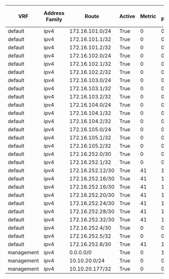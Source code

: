 


| VRF | Address Family | Route | Active | Metric | Route Preference | Source Protocol | M Best | U Best | Next Hop Index | Next Hop | Best Unicast Nexthop | Metric | Route Preference | Source Protocol | Updated |
| --- | -------------- | ----- | ------ | ------ | ---------------- | --------------- | ------ | ------ | -------------- | -------- | -------------------- | ------ | ---------------- | --------------- | ------- |
| default | ipv4 | 172.16.101.0/24 | True | 0 | 0 | direct | 0 | 1 | 1 | 172.16.101.2 | True | 0 | 0 | direct | 02:48:21 |
| default | ipv4 | 172.16.101.1/32 | True | 0 | 0 | hsrp | 0 | 1 | 1 | 172.16.101.1 | True | 0 | 0 | hsrp | 02:48:00 |
| default | ipv4 | 172.16.101.2/32 | True | 0 | 0 | local | 0 | 1 | 1 | 172.16.101.2 | True | 0 | 0 | local | 02:48:21 |
| default | ipv4 | 172.16.102.0/24 | True | 0 | 0 | direct | 0 | 1 | 1 | 172.16.102.2 | True | 0 | 0 | direct | 02:17:28 |
| default | ipv4 | 172.16.102.1/32 | True | 0 | 0 | hsrp | 0 | 1 | 1 | 172.16.102.1 | True | 0 | 0 | hsrp | 02:17:07 |
| default | ipv4 | 172.16.102.2/32 | True | 0 | 0 | local | 0 | 1 | 1 | 172.16.102.2 | True | 0 | 0 | local | 02:17:28 |
| default | ipv4 | 172.16.103.0/24 | True | 0 | 0 | direct | 0 | 1 | 1 | 172.16.103.2 | True | 0 | 0 | direct | 02:17:27 |
| default | ipv4 | 172.16.103.1/32 | True | 0 | 0 | hsrp | 0 | 1 | 1 | 172.16.103.1 | True | 0 | 0 | hsrp | 02:16:45 |
| default | ipv4 | 172.16.103.2/32 | True | 0 | 0 | local | 0 | 1 | 1 | 172.16.103.2 | True | 0 | 0 | local | 02:17:27 |
| default | ipv4 | 172.16.104.0/24 | True | 0 | 0 | direct | 0 | 1 | 1 | 172.16.104.2 | True | 0 | 0 | direct | 02:17:27 |
| default | ipv4 | 172.16.104.1/32 | True | 0 | 0 | hsrp | 0 | 1 | 1 | 172.16.104.1 | True | 0 | 0 | hsrp | 02:16:45 |
| default | ipv4 | 172.16.104.2/32 | True | 0 | 0 | local | 0 | 1 | 1 | 172.16.104.2 | True | 0 | 0 | local | 02:17:27 |
| default | ipv4 | 172.16.105.0/24 | True | 0 | 0 | direct | 0 | 1 | 1 | 172.16.105.2 | True | 0 | 0 | direct | 02:17:27 |
| default | ipv4 | 172.16.105.1/32 | True | 0 | 0 | hsrp | 0 | 1 | 1 | 172.16.105.1 | True | 0 | 0 | hsrp | 02:16:45 |
| default | ipv4 | 172.16.105.2/32 | True | 0 | 0 | local | 0 | 1 | 1 | 172.16.105.2 | True | 0 | 0 | local | 02:17:27 |
| default | ipv4 | 172.16.252.0/30 | True | 0 | 0 | direct | 0 | 1 | 1 | 172.16.252.1 | True | 0 | 0 | direct | 02:48:23 |
| default | ipv4 | 172.16.252.1/32 | True | 0 | 0 | local | 0 | 1 | 1 | 172.16.252.1 | True | 0 | 0 | local | 02:48:23 |
| default | ipv4 | 172.16.252.12/30 | True | 41 | 110 | ospf | 0 | 1 | 1 | 172.16.252.6 | True | 41 | 110 | ospf | 02:48:11 |
| default | ipv4 | 172.16.252.16/30 | True | 41 | 110 | ospf | 0 | 2 | 1 | 172.16.252.2 | True | 41 | 110 | ospf | 02:48:11 |
| default | ipv4 | 172.16.252.16/30 | True | 41 | 110 | ospf | 0 | 2 | 2 | 172.16.252.6 | True | 41 | 110 | ospf | 02:48:11 |
| default | ipv4 | 172.16.252.20/30 | True | 41 | 110 | ospf | 0 | 1 | 1 | 172.16.252.2 | True | 41 | 110 | ospf | 02:48:14 |
| default | ipv4 | 172.16.252.24/30 | True | 41 | 110 | ospf | 0 | 1 | 1 | 172.16.252.2 | True | 41 | 110 | ospf | 02:48:14 |
| default | ipv4 | 172.16.252.28/30 | True | 41 | 110 | ospf | 0 | 1 | 1 | 172.16.252.6 | True | 41 | 110 | ospf | 02:48:11 |
| default | ipv4 | 172.16.252.32/30 | True | 41 | 110 | ospf | 0 | 1 | 1 | 172.16.252.6 | True | 41 | 110 | ospf | 02:48:11 |
| default | ipv4 | 172.16.252.4/30 | True | 0 | 0 | direct | 0 | 1 | 1 | 172.16.252.5 | True | 0 | 0 | direct | 02:48:23 |
| default | ipv4 | 172.16.252.5/32 | True | 0 | 0 | local | 0 | 1 | 1 | 172.16.252.5 | True | 0 | 0 | local | 02:48:23 |
| default | ipv4 | 172.16.252.8/30 | True | 41 | 110 | ospf | 0 | 1 | 1 | 172.16.252.2 | True | 41 | 110 | ospf | 02:48:14 |
| management | ipv4 | 0.0.0.0/0 | True | 0 | 1 | static | 0 | 1 | 1 | 10.10.20.254 | True | 0 | 1 | static | 02:42:21 |
| management | ipv4 | 10.10.20.0/24 | True | 0 | 0 | direct | 0 | 1 | 1 | 10.10.20.177 | True | 0 | 0 | direct | 02:48:19 |
| management | ipv4 | 10.10.20.177/32 | True | 0 | 0 | local | 0 | 1 | 1 | 10.10.20.177 | True | 0 | 0 | local | 02:48:19 |